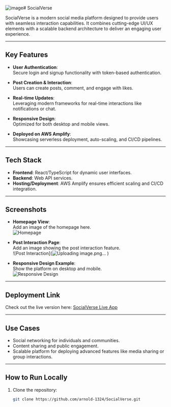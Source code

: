 ![image](https://github.com/user-attachments/assets/149509fa-9cdb-4d4e-80a5-3e36bbc68000)# SocialVerse

SocialVerse is a modern social media platform designed to provide users with seamless interaction capabilities. It combines cutting-edge UI/UX elements with a scalable backend architecture to deliver an engaging user experience.

---

## Key Features

- **User Authentication**:  
  Secure login and signup functionality with token-based authentication.

- **Post Creation & Interaction**:  
  Users can create posts, comment, and engage with likes.

- **Real-time Updates**:  
  Leveraging modern frameworks for real-time interactions like notifications or chat.

- **Responsive Design**:  
  Optimized for both desktop and mobile views.

- **Deployed on AWS Amplify**:  
  Showcasing serverless deployment, auto-scaling, and CI/CD pipelines.

---

## Tech Stack

- **Frontend**: React/TypeScript for dynamic user interfaces.
- **Backend**:  Web API  services.
- **Hosting/Deployment**: AWS Amplify ensures efficient scaling and CI/CD integration.

---

## Screenshots

- **Homepage View**:  
  Add an image of the homepage here.  
  ![Homepage](path/to/homepage-screenshot.png)

- **Post Interaction Page**:  
  Add an image showing the post interaction feature.  
  ![Post Interaction](![Uploading image.png…]()
)

- **Responsive Design Example**:  
  Show the platform on desktop and mobile.  
  ![Responsive Design](path/to/responsive-design-screenshot.png)

---

## Deployment Link

Check out the live version here: [SocialVerse Live App](https://main.d24v2clqh5zmxw.amplifyapp.com/)

---

## Use Cases

- Social networking for individuals and communities.
- Content sharing and public engagement.
- Scalable platform for deploying advanced features like media sharing or group interactions.

---

## How to Run Locally

1. Clone the repository:
   ```bash
   git clone https://github.com/arnold-1324/SocialVerse.git


